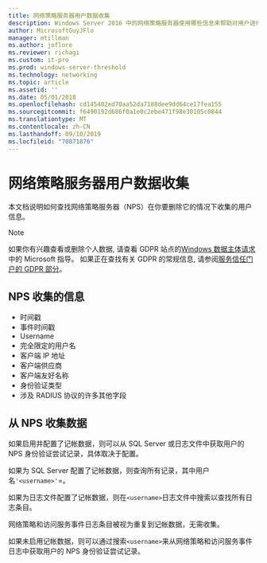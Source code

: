 ```yaml
---
title: 网络策略服务器用户数据收集
description: Windows Server 2016 中的网络策略服务器使用哪些信息来帮助对用户进行身份验证。
author: MicrosoftGuyJFlo
manager: mtillman
ms.author: joflore
ms.reviewer: richagi
ms.custom: it-pro
ms.prod: windows-server-threshold
ms.technology: networking
ms.topic: article
ms.assetid: ''
ms.date: 05/01/2018
ms.openlocfilehash: cd145402ed70aa52da7188dee9dd64ce17fea155
ms.sourcegitcommit: f6490192d686f0a1e0c2ebe471f98e30105c0844
ms.translationtype: MT
ms.contentlocale: zh-CN
ms.lasthandoff: 09/10/2019
ms.locfileid: "70871876"
---
```

# <a name="network-policy-server-user-data-collection"></a>网络策略服务器用户数据收集

本文档说明如何查找网络策略服务器（NPS）在你要删除它的情况下收集的用户信息。

>[!Note]
>如果你有兴趣查看或删除个人数据, 请查看 GDPR 站点的[Windows 数据主体请求](https://docs.microsoft.com/microsoft-365/compliance/gdpr-dsr-windows)中的 Microsoft 指导。 如果正在查找有关 GDPR 的常规信息, 请参阅[服务信任门户的 GDPR 部分](https://servicetrust.microsoft.com/ViewPage/GDPRGetStarted)。

## <a name="information-collected-by-nps"></a>NPS 收集的信息

- 时间戳
- 事件时间戳
- Username
- 完全限定的用户名
- 客户端 IP 地址
- 客户端供应商
- 客户端友好名称
- 身份验证类型
- 涉及 RADIUS 协议的许多其他字段

## <a name="gather-data-from-nps"></a>从 NPS 收集数据

如果启用并配置了记帐数据，则可以从 SQL Server 或日志文件中获取用户的 NPS 身份验证尝试记录，具体取决于配置。 

如果为 SQL Server 配置了记帐数据，则查询所有记录，其中用户名`'<username>'`=。

如果为日志文件配置了记帐数据，则在`<username>`日志文件中搜索以查找所有日志条目。

网络策略和访问服务事件日志条目被视为重复到记帐数据，无需收集。

如果未启用记帐数据，则可以通过搜索`<username>`来从网络策略和访问服务事件日志中获取用户的 NPS 身份验证尝试记录。
